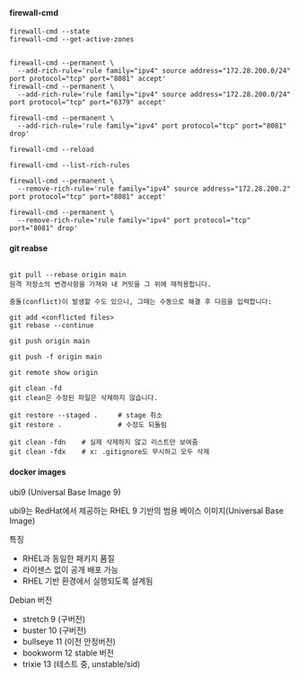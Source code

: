 
#### firewall-cmd

```
firewall-cmd --state
firewall-cmd --get-active-zones


firewall-cmd --permanent \
  --add-rich-rule='rule family="ipv4" source address="172.28.200.0/24" port protocol="tcp" port="8081" accept'
firewall-cmd --permanent \
  --add-rich-rule='rule family="ipv4" source address="172.28.200.0/24" port protocol="tcp" port="6379" accept'

firewall-cmd --permanent \
  --add-rich-rule='rule family="ipv4" port protocol="tcp" port="8081" drop'

firewall-cmd --reload

firewall-cmd --list-rich-rules

firewall-cmd --permanent \
  --remove-rich-rule='rule family="ipv4" source address="172.28.200.2" port protocol="tcp" port="8081" accept'

firewall-cmd --permanent \
  --remove-rich-rule='rule family="ipv4" port protocol="tcp" port="8081" drop'

```

#### git reabse

```

git pull --rebase origin main
원격 저장소의 변경사항을 가져와 내 커밋을 그 위에 재적용합니다.

충돌(conflict)이 발생할 수도 있으니, 그때는 수동으로 해결 후 다음을 입력합니다:

git add <conflicted files>
git rebase --continue

git push origin main

git push -f origin main

git remote show origin

git clean -fd
git clean은 수정된 파일은 삭제하지 않습니다.

git restore --staged .     # stage 취소
git restore .              # 수정도 되돌림

git clean -fdn    # 실제 삭제하지 않고 리스트만 보여줌
git clean -fdx    # x: .gitignore도 무시하고 모두 삭제
```

#### docker images
ubi9 (Universal Base Image 9)

ubi9는 RedHat에서 제공하는 RHEL 9 기반의 범용 베이스 이미지(Universal Base Image)

특징
- RHEL과 동일한 패키지 품질
- 라이센스 없이 공개 배포 가능
- RHEL 기반 환경에서 실행되도록 설계됨


Debian 버전
- stretch 9 (구버전)
- buster  10  (구버전)
- bullseye  11  (이전 안정버전)
- bookworm  12  stable 버전
- trixie  13  (테스트 중, unstable/sid)
